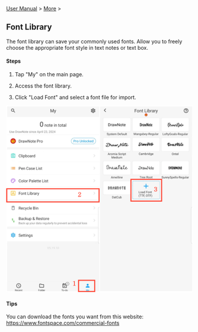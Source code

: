 [User Manual](/dragonnest/drawnote/manual/en) > [More](/dragonnest/drawnote/manual/en/more) >

Font Library
---
The font library can save your commonly used fonts. Allow you to freely choose the appropriate font style in text notes or text box.

#### Steps

1. Tap "My" on the main page.

2. Access the font library.

3. Click "Load Font" and select a font file for import.

![Font Library](imgs/font_library1.png)

#### Tips
You can download the fonts you want from this website: https://www.fontspace.com/commercial-fonts